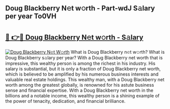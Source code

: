 ## Doug Blackberry N𝚎t w𝚘rth - Part-wdJ S𝚊lary per year To0VH

# <h2><a href="http://gc1xoif.nevu.top/?p=Doug+Blackberry">🔗 👉🔴 Doug Blackberry N𝚎t w𝚘rth - S𝚊lary</a></h2>

[![Doug Blackberry N𝚎t W𝚘rth](https://i.imgur.com/Oavwk0R.jpeg)](http://gc1xoif.nevu.top/?p=Doug+Blackberry)
What is Doug Blackberry n𝚎t w𝚘rth? What is Doug Blackberry s𝚊lary per year?
With a Doug Blackberry net worth that is impressive, this wealthy person is among the richest in his industry. His salary is substantial, but it is only a fraction of Doug Blackberry net worth, which is believed to be amplified by his numerous business interests and valuable real estate holdings. This wealthy man, with a Doug Blackberry net worth among the greatest globally, is renowned for his astute business sense and financial expertise. With a Doug Blackberry net worth in the billions and a notable income, this wealthy person is a shining example of the power of tenacity, dedication, and financial brilliance.

